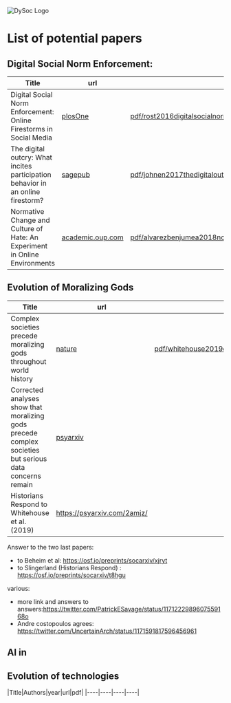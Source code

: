 ![DySoc Logo](http://www.dysoc.org/images/dysocbanner.png)

# List of potential papers



## Digital Social Norm Enforcement: 

|Title|url|pdf|
|----|----|----|
| Digital Social Norm Enforcement: Online Firestorms in Social Media | [plosOne](https://journals.plos.org/plosone/article?id=10.1371/journal.pone.0155923) | [pdf/rost2016digitalsocialnorm.pdf](pdf/rost2016digitalsocialnorm.pdf)|
| The digital outcry: What incites participation behavior in an online firestorm? | [sagepub](https://journals.sagepub.com/doi/abs/10.1177/1461444817741883) | [pdf/johnen2017thedigitaloutcry.pdf](pdf/johnen2017thedigitaloutcry.pdf)|
| Normative Change and Culture of Hate: An Experiment in Online Environments | [academic.oup.com](https://academic.oup.com/esr/article/34/3/223/4944213)|[pdf/alvarezbenjumea2018normativechangeandcultureofhate.pdf](pdf/alvarezbenjumea2018normativechangeandcultureofhate.pdf)|


## Evolution of Moralizing Gods

|Title|url|pdf|
|----|----|----|
| Complex societies precede moralizing gods throughout world history| [nature](https://www.nature.com/articles/s41586-019-1043-4) | [pdf/whitehouse2019complexsocietiesprecemoralizinggods.pdf](pdf/whitehouse2019complexsocietiesprecemoralizinggods.pdf)|
| Corrected analyses show that moralizing gods precede complex societies but serious data concerns remain| [psyarxiv](https://psyarxiv.com/jwa2n/) | |
|Historians Respond to Whitehouse et al.(2019)|https://psyarxiv.com/2amjz/||


Answer to the two last papers:
* to Beheim et al: https://osf.io/preprints/socarxiv/xjryt
* to Slingerland (Historians Respond) : https://osf.io/preprints/socarxiv/t8hgu

various:

* more link and answers to answers:https://twitter.com/PatrickESavage/status/1171222989607559168o
* Andre costopoulos agrees: https://twitter.com/UncertainArch/status/1171591817596456961

## AI in

## Evolution of technologies

|Title|Authors|year|url|pdf|
|----|----|----|----|
